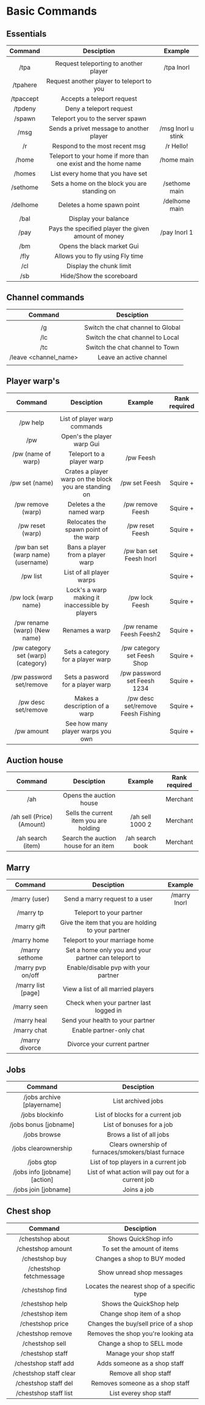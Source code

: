 # Basic Commands

                           	
## Essentials                           	

|               Command              	|                           Desciption                          	|              Example              	| 
|:----------------------------------:	|:---------------------------------------------------------------:	|:---------------------------------:	|
|                                    	|                                                                 	|                                   	|
|                /tpa                	|              Request teleporting to another player              	|             /tpa Inorl            	| 
|              /tpahere              	|            Request another player to teleport to you            	|                                   	| 
|              /tpaccept             	|                    Accepts a teleport request                   	|                                   	|  
|               /tpdeny              	|                     Deny a teleport request                     	|                                   	| 
|               /spawn               	|                 Teleport you to the server spawn                	|                                   	|  
|                /msg                	|             Sends a privet message to another player            	|         /msg Inorl u stink        	| 
|                 /r                 	|                  Respond to the most recent msg                 	|             /r Hello!             	| 
|                /home               	|  Teleport to your home if more than one exist and the home name 	|             /home main            	| 
|               /homes               	|                List every home that you have set                	|                                   	|
|              /sethome              	|           Sets a home on the block you are standing on          	|           /sethome main           	| 
|              /delhome              	|                    Deletes a home spawn point                   	|           /delhome main           	| 
|                /bal                	|                       Display your balance                      	|                                   	|
|                /pay                	|       Pays the specified player the given amount of money       	|            /pay Inorl 1           	| 
|                 /bm                	|                    Opens the black market Gui                   	|                                   	| 
|                /fly                	|                 Allows you to fly using Fly time                	|                                   	| 
|                 /cl                	|                     Display the chunk limit                     	|                                   	| 
|                 /sb                	|                     Hide/Show the scoreboard                    	|                                   	| 

## Channel commands                        

|               Command              	|                           Desciption                          	|
|:----------------------------------:	|:---------------------------------------------------------------:	|
|                                    	|                                                                 	|
|                 /g                 	|                Switch the chat channel to Global                	|  
|                 /lc                	|                 Switch the chat channel to Local                	|
|                 /tc                	|                 Switch the chat channel to Town                 	|
|        /leave <channel_name>       	|                     Leave an active channel                     	|
|                                    	|                                                                 	|

                                  	                           
## Player warp's  

|               Command              	|                           Desciption                          	|              Example              	| Rank required 	|
|:----------------------------------:	|:---------------------------------------------------------------:	|:---------------------------------:	|:-------------:	|
|                                    	|                                                                 	|                                   	|               	|
|              /pw help              	|                   List of player warp commands                  	|                                   	|               	|
|                 /pw                	|                    Open's the player warp Gui                   	|                                   	|               	|
|         /pw (name of warp)         	|                    Teleport to a player warp                    	|             /pw Feesh             	|               	|
|           /pw set (name)           	|      Crates a player warp on the block you are standing on      	|           /pw set Feesh           	|    Squire +   	|
|          /pw remove (warp)         	|                     Deletes a the named warp                    	|          /pw remove Feesh         	|    Squire +   	|
|          /pw reset (warp)          	|              Relocates the spawn point of the warp              	|          /pw reset Feesh          	|    Squire +   	|
| /pw ban set (warp name) (username) 	|                 Bans a player from a player warp                	|      /pw ban set Feesh Inorl      	|    Squire +   	|
|              /pw list              	|                     List of all player warps                    	|                                   	|    Squire +   	|
|        /pw lock (warp name)        	|         Lock's a warp making it inaccessible by players         	|           /pw lock Feesh          	|    Squire +   	|
|    /pw rename (warp) (New name)    	|                          Renames a warp                         	|      /pw rename Feesh Feesh2      	|    Squire +   	|
| /pw category set (warp) (category) 	|                Sets a category for a player warp                	|    /pw category set Feesh Shop    	|    Squire +   	|
|       /pw password set/remove      	|                 Sets a pasword for a player warp                	|    /pw password set Feesh 1234    	|    Squire +   	|
|         /pw desc set/remove        	|                  Makes a description of a warp                  	| /pw desc set/remove Feesh Fishing 	|    Squire +   	|
|             /pw amount             	|                See how many player warps you own                	|                                   	|    Squire +   	|

## Auction house                          	
|               Command              	|                           Desciption                          	|              Example              	| Rank required 	|
|:----------------------------------:	|:---------------------------------------------------------------:	|:---------------------------------:	|:-------------:	|
|                 /ah                	|                     Opens the auction house                     	|                                   	|    Merchant   	|
|      /ah sell (Price) (Amount)     	|              Sells the current item you are holding             	|          /ah sell 1000 2          	|    Merchant   	|
|          /ah search (item)         	|               Search the auction house for an item              	|          /ah search book          	|    Merchant   	|

## Marry                         
|               Command              	|                           Desciption                          	|              Example              	|
|:----------------------------------:	|:---------------------------------------------------------------:	|:---------------------------------:	|
|            /marry (user)           	|                  Send a marry request to a user                 	|            /marry Inorl           	|
|              /marry tp             	|                     Teleport to your partner                    	|                                   	|
|             /marry gift            	|        Give the item that you are holding to your partner       	|                                   	|
|             /marry home            	|                  Teleport to your marriage home                 	|                                   	|
|           /marry sethome           	|       Set a home only you and your partner can teleport to      	|                                   	|
|          /marry pvp on/off         	|               Enable/disable pvp with your partner              	|                                   	|
|         /marry list [page]         	|                View a list of all married players               	|                                   	|
|             /marry seen            	|              Check when your partner last logged in             	|                                   	|
|             /marry heal            	|                 Send your health to your partner                	|                                   	|
|             /marry chat            	|                     Enable partner-only chat                    	|                                   	|
|           /marry divorce           	|                   Divorce your current partner                  	|                                   	|


 ## Jobs
|               Command              	|                           Desciption                  |
|:----------------------------------:	|:-----------------------------------------------------:|                                                              
| /jobs archive [playername]    	| List archived jobs                                 	|
| /jobs blockinfo               	| List of blocks for a current job                   	|
| /jobs bonus [jobname]         	| List of bonuses for a job                          	|
| /jobs browse                  	| Brows a list of all jobs                           	|
| /jobs clearownership          	| Clears ownership of furnaces/smokers/blast furnace 	|
| /jobs gtop                    	| List of top players in a current job               	|
| /jobs info [jobname] [action] 	| List of what action will pay out for a current job 	|
| /jobs join [jobname]          	| Joins a job                                        	|


## Chest shop
|               Command         |                 Desciption		        |
|:----------------------------: |:---------------------------------------------:|
| /chestshop about            	| Shows QuickShop info                        	|
| /chestshop amount           	| To set the amount of items                  	|
| /chestshop buy              	| Changes a shop to BUY moded                 	|
| /chestshop fetchmessage     	| Show unread shop messages                   	|
| /chestshop find <item>      	| Locates the nearest shop of a specific type 	|
| /chestshop help             	| Shows the QuickShop help                    	|
| /chestshop item             	| Change shop item of a shop                  	|
| /chestshop price            	| Changes the buy/sell price of a shop        	|
| /chestshop remove           	| Removes the shop you're looking ata         	|
| /chestshop sell             	| Change a shop to SELL mode                  	|
| /chestshop staff            	| Manage your shop staff                      	|
| /chestshop staff add <name> 	| Adds someone as a shop staff                	|
| /chestshop staff clear      	| Remove all shop staff                       	|
| /chestshop staff del <name> 	| Removes someone as a shop staff             	|
| /chestshop staff list       	| List everey shop staff                      	|
